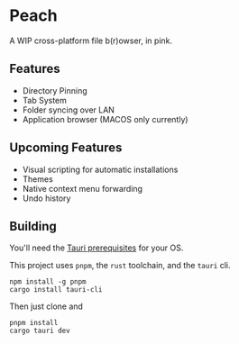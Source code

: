 # Peach 
A WIP cross-platform file b(r)owser, in pink.

## Features
  - Directory Pinning
  - Tab System
  - Folder syncing over LAN
  - Application browser (MACOS only currently)

## Upcoming Features
  - Visual scripting for automatic installations
  - Themes
  - Native context menu forwarding
  - Undo history

## Building
You'll need the [Tauri prerequisites](https://tauri.app/v1/guides/getting-started/prerequisites) for your OS.

This project uses `pnpm`, the `rust` toolchain, and the `tauri` cli.
```
npm install -g pnpm
cargo install tauri-cli
```
Then just clone and
```
pnpm install
cargo tauri dev
```
